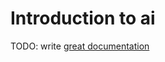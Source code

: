 # Introduction to ai

TODO: write [great documentation](http://jacobian.org/writing/what-to-write/)
